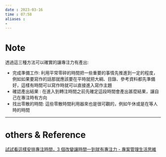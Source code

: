 ```yaml
---
date : 2023-03-16
time : 07:58
aliases :
- 
---
```

# Note
透過這三種方法可以確實的讓專注力有產出:
- 完成準備工作: 利用平常零碎的時間把一些重要的事情先推進到一定的程度，例如如果要寫作的話那就應該要在平時就把大綱、目錄、參考資料都先準備好，這樣有時間可以寫作時就可以直接進入寫作主題
- 確認產出結果 : 在進入到轉注時間之前先確定這段時間會產出甚麼結果，讓自己在專注時有方向
- 找出零散的時間: 這些零散時間利用器來也是很可觀的，例如午休或是在等人時的時間

---
# others &  Reference
[試試看這樣安排專注時間，3 個改變讓時間一到就有專注力 - 專案管理生活思維](https://www.projectup.net/article/view/id/16914)
